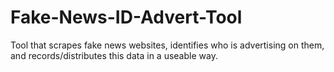 # Fake-News-ID-Advert-Tool
Tool that scrapes fake news websites, identifies who is advertising on them, and records/distributes this data in a useable way.
